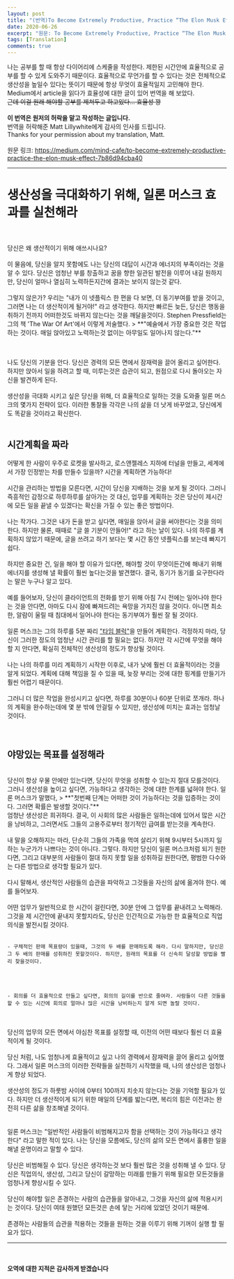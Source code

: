 ```yaml
---
layout: post
title: "(번역)To Become Extremely Productive, Practice “The Elon Musk Effect”"
date: 2020-06-26
excerpt: "원문: To Become Extremely Productive, Practice “The Elon Musk Effect” - Matt Lillywhite"
tags: [Translation]
comments: true
---
```


 나는 공부를 할 때 항상 다이어리에 스케줄을 작성한다. 제한된 시간안에 효율적으로 공부를 할 수 있게 도와주기 때문이다. 효율적으로 무언가를 할 수 있다는 것은 전체적으로 생산성을 높일수 있다는 뜻이기 때문에 항상 무엇이 효율적일지 고민해야 한다. Medium에서 article을 읽다가 효율성에 대한 글이 있어 번역을 해 보았다. <br>
 ~~근데 이걸 원래 해야할 공부를 제쳐두고 하고있다... 효율성 꽝~~
 <br>
 <br>
**이 번역은 원저의 허락을 맡고 작성하는 글입니다.**
<br>
번역을 허락해준 Matt Lillywhite에게 감사의 인사를 드립니다. <br>
Thanks for your permission about my translation, Matt.
<br><br>
원문 링크: <https://medium.com/mind-cafe/to-become-extremely-productive-practice-the-elon-musk-effect-7b86d94cba40>
<br>


---
# 생산성을 극대화하기 위해, 일론 머스크 효과를 실천해라
<br>
<br>
당신은 왜 생산적이기 위해 애쓰시나요?
<br> <br>
이 물음에, 당신을 알지 못함에도 나는 당신의 대답이 시간과 에너지의 부족이라는 것을 알 수 있다. 당신은 엄청난 부를 창출하고 꿈을 향한 일관된 발전을 이루어 내길 원하지만, 당신이 얼마나 열심히 노력하든지간에 결과는 보이지 않는것 같다.
<br> <br>
그렇지 않은가? 우리는 "내가 이 넷플릭스 한 편을 다 보면, 더 동기부여를 받을 것이고, 그러면 나는 더 생산적이게 될거야!" 라고 생각한다. 하지만 빠르든 늦든, 당신은 행동을 취하기 전까지 어떠한것도 바뀌지 않는다는 것을 깨달을것이다. Stephen Pressfield는 그의 책 'The War Of Art'에서 이렇게 저술했다.
> **"예술에서 가장 중요한 것은 작업하는 것이다. 매일 앉아있고 노력하는것 없이는 아무일도 일어나지 않는다."**

<br><br>
나도 당신의 기분을 안다. 당신은 경력의 모든 면에서 잠재력을 끌어 올리고 싶어한다. 하지만 앉아서 일을 하려고 할 때, 미루는것은 습관이 되고, 원점으로 다시 돌아오는 자신을 발견하게 된다.
<br><br>
생산성을 극대화 시키고 싶은 당신을 위해, 더 효율적으로 일하는 것을 도와줄 일론 머스크의 몇가지 전략이 있다. 이러한 통찰들 각각은 나의 삶을 더 낫게 바꾸었고, 당신에게도 똑같을 것이라고 확신한다.
<br> <br>
## 시간계획을 짜라
어떻게 한 사람이 우주로 로켓을 발사하고, 로스앤젤레스 지하에 터널을 만들고, 세계에서 가장 인정받는 차를 만들수 있을까? 시간을 계획하면 가능하다!
<br><br>
시간을 관리하는 방법을 모른다면, 시간이 당신을 지배하는 것을 보게 될 것이다. 그러니 즉흥적인 감정으로 하루하루를 살아가는 것 대신, 업무를 계획하는 것은 당신이 제시간에 모든 일을 끝낼 수 있겠다는 확신을 가질 수 있는 좋은 방법이다.
<br> <br>
나는 작가다. 그것은 내가 돈을 받고 싶다면, 매일을 앉아서 글을 써야한다는 것을 의미한다. 하지만 물론, 때때로 "글 쓸 기분이 안들어!" 라고 하는 날이 있다. 나의 하루를 계획하지 않았기 때문에, 글을 쓰려고 하기 보다는 몇 시간 동안 넷플릭스를 보는데 빠지기 쉽다.
<br> <br>
하지만 중요한 건, 일을 해야 할 이유가 있다면, 해야할 것이 무엇이든간에 해내기 위해 에너지를 생성해 낼 확률이 훨씬 높다는것을 발견했다. 결국, 동기가 동기를 요구한다라는 말은 누구나 알고 있다.
<br> <br>
예를 들어보자, 당신이 클라이언트의 전화를 받기 위해 아침 7시 전에는 일어나야 한다는 것을 안다면, 아마도 다시 잠에 빠져드려는 욕망을 가지진 않을 것이다. 아니면 최소한, 알람이 울릴 때 침대에서 일어나야 한다는 동기부여가 훨씬 잘 될 것이다.
<br> <br>
일론 머스크는 그의 하루를 5분 짜리 ["타임 블럭"](https://www.entrepreneur.com/article/312193)을 만들어 계획한다. 걱정하지 마라, 당신이 그러한 정도의 엄청난 시간 관리를 할 필요는 없다. 하지만 각 시간에 무엇을 해야 할 지 안다면, 확실히 전체적인 생산성의 정도가 향상될 것이다.
<br> <br>
나는 나의 하루를 미리 계획하기 시작한 이후로, 내가 낮에 훨씬 더 효율적이라는 것을 알게 되었다. 계획에 대해 책임을 질 수 있을 때, 늦장 부리는 것에 대한 핑계를 만들기가 훨씬 어렵기 때문이다.
<br> <br>
그러니 더 많은 작업을 완성시키고 싶다면, 하루를 30분이나 60분 단위로 쪼개라. 하나의 계획을 완수하는데에 몇 분 밖에 안걸릴 수 있지만, 생산성에 미치는 효과는 엄청날 것이다.
<br> <br> <br>
## 야망있는 목표를 설정해라
<br>
당신이 항상 우물 안에만 있는다면, 당신이 무엇을 성취할 수 있는지 절대 모를것이다.
그러니 생산성을 높이고 싶다면, 가능하다고 생각하는 것에 대한 한계를 넓혀야 한다.
일론 머스크가 말했다,
 > **"첫번째 단계는 어떠한 것이 가능하다는 것을 입증하는 것이다. 그러면 확률은 발생할 것이다."**

<br>
엄청난 생산성은 희귀하다. 결국, 이 사회의 많은 사람들은 일하는데에 있어서 많은 시간을 낭비하고, 그러면서도 그들의 고용주로부터 정기적인 급여를 받는것을 계속한다.
<br> <br>
내 말을 오해하지는 마라, 단순히 그들의 가족을 먹여 살리기 위해 9시부터 5시까지 일하는 누군가가 나쁘다는 것이 아니다. 그렇다. 하지만 당신이 일론 머스크처럼 되기 원한다면, 그리고 대부분의 사람들이 절대 하지 못할 일을 성취하길 원한다면, 평범한 다수와는 다른 방법으로 생각할 필요가 있다.
<br> <br>
다시 말해서, 생산적인 사람들의 습관을 파악하고 그것들을 자신의 삶에 옮겨야 한다.
예를 들어보자.
<br> <br>
	어떤 업무가 일반적으로 한 시간이 걸린다면, 30분 안에 그 업무를 끝내려고 노력해라.
	그것을 제 시간안에 끝내지 못할지라도, 당신은 인간적으로 가능한 한 효율적으로 직업의식을
	발전시킬 것이다.
<br> <br>

	- 구체적인 판매 목표량이 있을때, 그것의 두 배를 판매하도록 해라. 다시 말하지만, 당신은 그 두 배의 판매를 성취하진 못할것이다. 하지만, 원래의 목표를 더 신속히 달성할 방법을 빨리 찾을것이다.
<br><br>

	- 회의를 더 효율적으로 만들고 싶다면, 회의의 길이를 반으로 줄여라. 사람들이 다른 것들을 할 수 있는 시간에 회의로 얼마나 많은 시간을 낭비하는지 알게 되면 놀랄 것이다.


<br> <br>
당신의 업무의 모든 면에서 야심찬 목표를 설정할 때, 이전의 어떤 때보다 훨씬 더 효율적이게 될 것이다.
<br> <br>
당신 처럼, 나도 엄청나게 효율적이고 싶고 나의 경력에서 잠재력을 끌어 올리고 싶어했다. 그래서 일론 머스크의 이러한 전략들을 실천하기 시작했을 때, 나의 생산성은 엄청나게 향상 되었다.
<br> <br>
생산성의 정도가 하룻밤 사이에 0부터 100까지 치솟지 않는다는 것을 기억할 필요가 있다. 하지만 더 생산적이게 되기 위한 매일의 단계를 밟는다면, 복리의 힘은 이전과는 완전히 다른 삶을 창조해낼 것이다.
<br> <br> <br>
일론 머스크는 "일반적인 사람들이 비범해지고자 함을 선택하는 것이 가능하다고 생각한다" 라고 말한 적이 있다. 나는 당신을 모름에도, 당신의 삶의 모든 면에서 훌륭한 일을 해낼 운명이라고 말할 수 있다.
<br> <br>
당신은 비범해질 수 있다. 당신은 생각하는것 보다 훨씬 많은 것을 성취해 낼 수 있다. 당신은 직업의식, 생산성, 그리고 당신이 갈망하는 미래를 만들기 위해 필요한 모든것들을 엄청나게 향상시킬 수 있다.
<br> <br>
당신이 해야할 일은 존경하는 사람의 습관들을 알아내고, 그것을 자신의 삶에 적용시키는 것이다. 당신이 여태 원했던 모든것은 손에 닿는 거리에 있었던 것이기 때문에.
<br> <br>
존경하는 사람들의 습관을 적용하는 것들을 원하는 것을 이루기 위해 기꺼이 실행 할 필요가 있다.
<br>


---
<br><br>
**오역에 대한 지적은 감사하게 받겠습니다**
